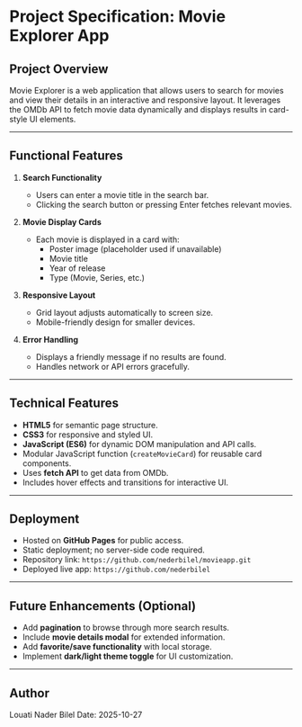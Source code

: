 # Project Specification: Movie Explorer App

## Project Overview
Movie Explorer is a web application that allows users to search for movies and view their details in an interactive and responsive layout. It leverages the OMDb API to fetch movie data dynamically and displays results in card-style UI elements.

---

## Functional Features

1. **Search Functionality**
   - Users can enter a movie title in the search bar.
   - Clicking the search button or pressing Enter fetches relevant movies.

2. **Movie Display Cards**
   - Each movie is displayed in a card with:
     - Poster image (placeholder used if unavailable)
     - Movie title
     - Year of release
     - Type (Movie, Series, etc.)

3. **Responsive Layout**
   - Grid layout adjusts automatically to screen size.
   - Mobile-friendly design for smaller devices.

4. **Error Handling**
   - Displays a friendly message if no results are found.
   - Handles network or API errors gracefully.

---

## Technical Features

- **HTML5** for semantic page structure.
- **CSS3** for responsive and styled UI.
- **JavaScript (ES6)** for dynamic DOM manipulation and API calls.
- Modular JavaScript function (`createMovieCard`) for reusable card components.
- Uses **fetch API** to get data from OMDb.
- Includes hover effects and transitions for interactive UI.

---

## Deployment

- Hosted on **GitHub Pages** for public access.
- Static deployment; no server-side code required.
- Repository link: `https://github.com/nederbilel/movieapp.git`
- Deployed live app: `https://github.com/nederbilel`

---

## Future Enhancements (Optional)

- Add **pagination** to browse through more search results.
- Include **movie details modal** for extended information.
- Add **favorite/save functionality** with local storage.
- Implement **dark/light theme toggle** for UI customization.

---

## Author

Louati Nader Bilel
Date: 2025-10-27
